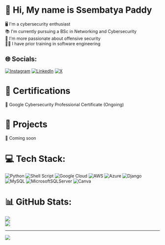 # 👋 Hi, My name is Ssembatya Paddy
🖥️ I'm a cybersecurity enthusiast<br>📚 I'm currently pursuing a BSc in Networking and Cybersecurity<br>🔐 I'm more passionate about offensive security<br>👨‍💻 I have prior training in software engineering


## 🌐 Socials:
[![Instagram](https://img.shields.io/badge/Instagram-%23E4405F.svg?logo=Instagram&logoColor=white)](https://instagram.com/perdy_s1) [![LinkedIn](https://img.shields.io/badge/LinkedIn-%230077B5.svg?logo=linkedin&logoColor=white)](https://linkedin.com/in/www.linkedin.com/in/ssembatya-paddy) [![X](https://img.shields.io/badge/X-black.svg?logo=X&logoColor=white)](https://x.com/@s_perdy) 

# 📑 Certifications
🔆 Google Cybersecurity Professional Certificate (Ongoing)

# 📑 Projects
🔆 Coming soon

# 💻 Tech Stack:
![Python](https://img.shields.io/badge/python-3670A0?style=for-the-badge&logo=python&logoColor=ffdd54) ![Shell Script](https://img.shields.io/badge/shell_script-%23121011.svg?style=for-the-badge&logo=gnu-bash&logoColor=white) ![Google Cloud](https://img.shields.io/badge/GoogleCloud-%234285F4.svg?style=for-the-badge&logo=google-cloud&logoColor=white) ![AWS](https://img.shields.io/badge/AWS-%23FF9900.svg?style=for-the-badge&logo=amazon-aws&logoColor=white) ![Azure](https://img.shields.io/badge/azure-%230072C6.svg?style=for-the-badge&logo=microsoftazure&logoColor=white) ![Django](https://img.shields.io/badge/django-%23092E20.svg?style=for-the-badge&logo=django&logoColor=white) ![MySQL](https://img.shields.io/badge/mysql-%2300000f.svg?style=for-the-badge&logo=mysql&logoColor=white) ![MicrosoftSQLServer](https://img.shields.io/badge/Microsoft%20SQL%20Server-CC2927?style=for-the-badge&logo=microsoft%20sql%20server&logoColor=white) ![Canva](https://img.shields.io/badge/Canva-%2300C4CC.svg?style=for-the-badge&logo=Canva&logoColor=white)



# 📊 GitHub Stats:
![](https://github-readme-stats.vercel.app/api?username=perdy001&theme=dracula&hide_border=false&include_all_commits=false&count_private=false)<br/>
![](https://github-readme-streak-stats.herokuapp.com/?user=perdy001&theme=dracula&hide_border=false)

---
[![](https://visitcount.itsvg.in/api?id=perdy001&icon=0&color=0)](https://visitcount.itsvg.in)

<!-- Proudly created with GPRM ( https://gprm.itsvg.in ) -->
